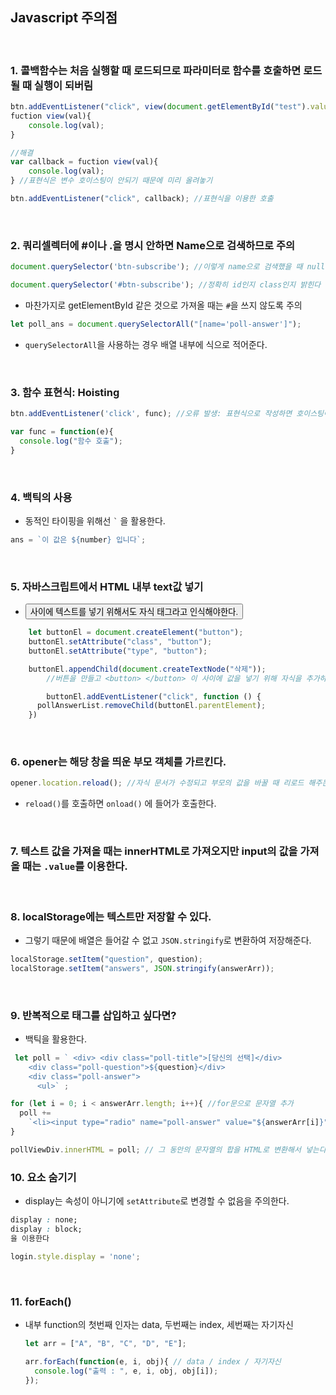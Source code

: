 ## Javascript 주의점

​       

### 1. 콜백함수는 처음 실행할 때 로드되므로 파라미터로 함수를 호출하면 로드될 때 실행이 되버림

```javascript
btn.addEventListener("click", view(document.getElementById("test").value));
fuction view(val){
	console.log(val);
}
```

```javascript
//해결
var callback = fuction view(val){
	console.log(val);
} //표현식은 변수 호이스팅이 안되기 때문에 미리 올려놓기

btn.addEventListener("click", callback); //표현식을 이용한 호출
```

​       

### 2. 쿼리셀렉터에 #이나 .을 명시 안하면 Name으로 검색하므로 주의

```javascript
document.querySelector('btn-subscribe'); //이렇게 name으로 검색했을 때 null이 발생해서 검색X

document.querySelector('#btn-subscribe'); //정확히 id인지 class인지 밝힌다
```

* 마찬가지로 getElementById 같은 것으로 가져올 때는 `#`을 쓰지 않도록 주의

```javascript
let poll_ans = document.querySelectorAll("[name='poll-answer']");
```

* `querySelectorAll`을 사용하는 경우 배열 내부에 식으로 적어준다.

​         

### 3. 함수 표현식: Hoisting

```javascript
btn.addEventListener('click', func); //오류 발생: 표현식으로 작성하면 호이스팅이 안되기 때문에 위에 써주어야 함 : 선언문으로 작성하거나 표현식은 맨 위에 작성하기

var func = function(e){
  console.log("함수 호출");
}
```

​          

### 4. 백틱의 사용

* 동적인 타이핑을 위해선 ``` ` ``` 을 활용한다.

```javascript
ans = `이 값은 ${number} 입니다`;
```

​        

### 5. 자바스크립트에서 HTML 내부 text값 넣기

* <button>사이에 텍스트를 넣기 위해서도 자식 태그라고 인식해야한다.

```javascript
    let buttonEl = document.createElement("button");
    buttonEl.setAttribute("class", "button");
    buttonEl.setAttribute("type", "button");

    buttonEl.appendChild(document.createTextNode("삭제"));
		//버튼을 만들고 <button> </button> 이 사이에 값을 넣기 위해 자식을 추가하지만 텍스트로 넣어준다.		

		buttonEl.addEventListener("click", function () {
      pollAnswerList.removeChild(buttonEl.parentElement);
    })
```

​        

### 6. opener는 해당 창을 띄운 부모 객체를 가르킨다.

```javascript
opener.location.reload(); //자식 문서가 수정되고 부모의 값을 바꿀 때 리로드 해주는 역할
```

*  `reload()`를 호출하면 `onload()` 에 들어가 호출한다.

​      

### 7. 텍스트 값을 가져올 때는 innerHTML로 가져오지만 input의 값을 가져올 때는 `.value`를 이용한다.

​         

### 8. localStorage에는 텍스트만 저장할 수 있다.

* 그렇기 때문에 배열은 들어갈 수 없고 `JSON.stringify`로 변환하여 저장해준다.

```javascript
localStorage.setItem("question", question);
localStorage.setItem("answers", JSON.stringify(answerArr));
```

​           

### 9. 반복적으로 태그를 삽입하고 싶다면?

* 백틱을 활용한다.

```javascript
 let poll = ` <div> <div class="poll-title">[당신의 선택]</div>
    <div class="poll-question">${question}</div>
    <div class="poll-answer">
      <ul>` ;

for (let i = 0; i < answerArr.length; i++){ //for문으로 문자열 추가
  poll +=
    `<li><input type="radio" name="poll-answer" value="${answerArr[i]}" /> ${answerArr[i]}</li>`;
}

pollViewDiv.innerHTML = poll; // 그 동안의 문자열의 합을 HTML로 변환해서 넣는다.
```



### 10. 요소 숨기기

* display는 속성이 아니기에 `setAttribute`로 변경할 수 없음을 주의한다.

```css
display : none;
display : block;
을 이용한다
```

```javascript
login.style.display = 'none';
```

​         

### 11. forEach()

* 내부 function의 첫번째 인자는 data, 두번째는 index, 세번째는 자기자신

  ```javascript
  let arr = ["A", "B", "C", "D", "E"];
  
  arr.forEach(function(e, i, obj){ // data / index / 자기자신
    console.log("출력 : ", e, i, obj, obj[i]);
  });
  ```

  
